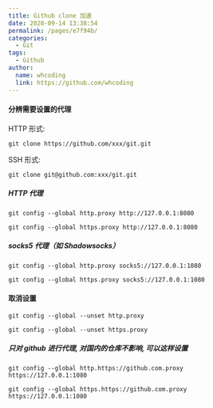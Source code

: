 ```yaml
---
title: Github clone 加速
date: 2020-09-14 13:38:54
permalink: /pages/e7f94b/
categories:
  - Git
tags:
  - Github
author: 
  name: whcoding
  link: https://github.com/whcoding
---
```


#### 分辨需要设置的代理
HTTP 形式:
```
git clone https://github.com/xxx/git.git
```

SSH 形式:
```
git clone git@github.com:xxx/git.git
```


##### HTTP 代理
```
git config --global http.proxy http://127.0.0.1:8080
```
```
git config --global https.proxy http://127.0.0.1:8080
```

##### socks5 代理（如 Shadowsocks）
````
git config --global http.proxy socks5://127.0.0.1:1080
````
````
git config --global https.proxy socks5://127.0.0.1:1080
````

#### 取消设置
````
git config --global --unset http.proxy
````
````
git config --global --unset https.proxy
````

##### 只对 github 进行代理, 对国内的仓库不影响, 可以这样设置
````
git config --global http.https://github.com.proxy https://127.0.0.1:1080
````
````
git config --global https.https://github.com.proxy https://127.0.0.1:1080
````